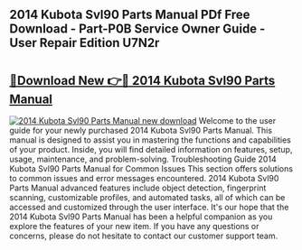 ## 2014 Kubota Svl90 Parts Manual PDf Free Download - Part-P0B Service Owner Guide - User Repair Edition U7N2r

# <h2><a href="http://bc87802.oget.top/?id=2014+Kubota+Svl90+Parts+Manual">🔗Download New 👉🔴 2014 Kubota Svl90 Parts Manual</a></h2>

[![2014 Kubota Svl90 Parts Manual new download](https://i.imgur.com/5g1atiW.png)](http://bc87802.oget.top/?id=2014+Kubota+Svl90+Parts+Manual)
Welcome to the user guide for your newly purchased 2014 Kubota Svl90 Parts Manual. This manual is designed to assist you in mastering the functions and capabilities of your product. Inside, you will find detailed information on features, setup, usage, maintenance, and problem-solving. Troubleshooting Guide 2014 Kubota Svl90 Parts Manual for Common Issues This section offers solutions to common issues and error messages encountered. 2014 Kubota Svl90 Parts Manual advanced features include object detection, fingerprint scanning, customizable profiles, and automated tasks, all of which can be accessed and customized through the user interface. It's our hope that the 2014 Kubota Svl90 Parts Manual has been a helpful companion as you explore the features of your new item. If you have any questions or concerns, please do not hesitate to contact our customer support team.
